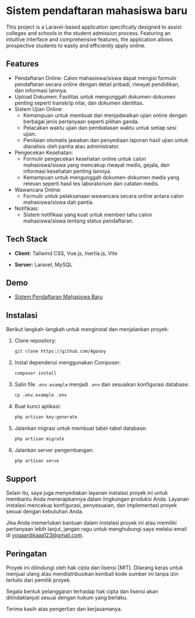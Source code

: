 # Sistem pendaftaran mahasiswa baru

This project is a Laravel-based application specifically designed to assist colleges and schools in the student admission process. Featuring an intuitive interface and comprehensive features, the application allows prospective students to easily and efficiently apply online.

## Features

-   Pendaftaran Online: Calon mahasiswa/siswa dapat mengisi formulir pendaftaran secara online dengan detail pribadi, riwayat pendidikan, dan informasi lainnya.
-   Upload Dokumen: Fasilitas untuk mengunggah dokumen-dokumen penting seperti transkrip nilai, dan dokumen identitas.
-   Sistem Ujian Online:
    -   Kemampuan untuk membuat dan menjadwalkan ujian online dengan berbagai jenis pertanyaan seperti pilihan ganda.
    -   Pelacakan waktu ujian dan pembatasan waktu untuk setiap sesi ujian.
    -   Penilaian otomatis jawaban dan penyediaan laporan hasil ujian untuk dianalisis oleh pantia atau administrator.
-   Pengecekan Kesehatan:
    -   Formulir pengecekan kesehatan online untuk calon mahasiswa/siswa yang mencakup riwayat medis, gejala, dan informasi kesehatan penting lainnya.
    -   Kemampuan untuk mengunggah dokumen-dokumen medis yang relevan seperti hasil tes laboratorium dan catatan medis.
-   Wawancara Online:
    -   Formulir untuk pelaksanaan wawancara secara online antara calon mahasiswa/siswa dah pantia.
-   Notifikasi:
    -   Sistem notifikasi yang kuat untuk memberi tahu calon mahasiswa/siswa tentang status pendaftaran.

## Tech Stack

-   **Client:** Tailwind CSS, Vue.js, Inertia.js, Vite

-   **Server:** Laravel, MySQL

## Demo

-   [Sistem Pendaftaran Mahasiswa Baru](https://spmb.peix.my.id)

## Instalasi

Berikut langkah-langkah untuk menginstal dan menjalankan proyek:

1. Clone repository:

    ```bash
    git clone https://github.com/Agoooy
    ```

2. Instal dependensi menggunakan Composer:

    ```bash
    composer install
    ```

3. Salin file `.env.example` menjadi `.env` dan sesuaikan konfigurasi database:

    ```bash
    cp .env.example .env
    ```

4. Buat kunci aplikasi:

    ```bash
    php artisan key:generate
    ```

5. Jalankan migrasi untuk membuat tabel-tabel database:

    ```bash
    php artisan migrate
    ```

6. Jalankan server pengembangan:

    ```bash
    php artisan serve
    ```

## Support

Selain itu, saya juga menyediakan layanan instalasi proyek ini untuk membantu Anda menerapkannya dalam lingkungan produksi Anda. Layanan instalasi mencakup konfigurasi, penyesuaian, dan implementasi proyek sesuai dengan kebutuhan Anda.

Jika Anda memerlukan bantuan dalam instalasi proyek ini atau memiliki pertanyaan lebih lanjut, jangan ragu untuk menghubungi saya melalui email di [yogaardikaaa123@gmail.com](mailto:yogaardikaaa123@gmail.com).

## Peringatan

Proyek ini dilindungi oleh hak cipta dan lisensi [MIT]. Dilarang keras untuk menjual ulang atau mendistribusikan kembali kode sumber ini tanpa izin tertulis dari pemilik proyek.

Segala bentuk pelanggaran terhadap hak cipta dan lisensi akan ditindaklanjuti sesuai dengan hukum yang berlaku.

Terima kasih atas pengertian dan kerjasamanya.
